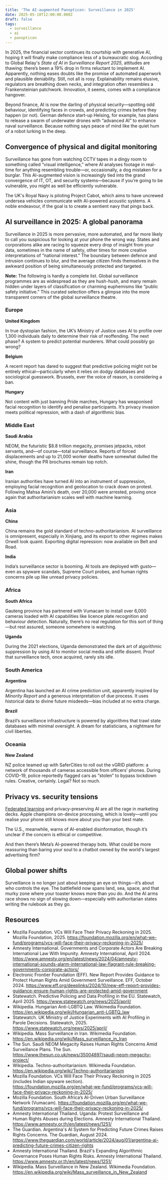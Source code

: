 ```yaml
---
title: 'The AI-augmented Panopticon: Surveillance in 2025'
date: 2025-05-18T12:00:00.000Z
draft: false
tags:
  - surveillance
  - ai
  - panopticon
---
```


In 2025, the financial sector continues its courtship with generative AI, hoping it will finally make compliance less 
of a bureaucratic slog. According to Global Relay's *State of AI in Surveillance Report 2025*, attitudes are thawing: 
there’s been a 19% drop in firms reluctant to implement AI. Apparently, nothing eases doubts like the promise of 
automated paperwork and plausible deniability. Still, not all is rosy. Explainability remains elusive, regulators 
are breathing down necks, and integration often resembles a Frankensteinian patchwork. Innovation, it seems, 
comes with a compliance hangover.

Beyond finance, AI is now the darling of physical security—spotting odd behaviour, identifying faces in crowds, and 
predicting crimes before they happen (or not). German defence start-up Helsing, for example, has plans to release a 
swarm of underwater drones with “advanced AI” to enhance naval surveillance. Because nothing says peace of mind like 
the quiet hum of a robot lurking in the deep.

## Convergence of physical and digital monitoring

Surveillance has gone from watching CCTV tapes in a dingy room to something called “visual intelligence,” where 
AI analyses footage in real-time for anything resembling trouble—or, occasionally, a dog mistaken for a burglar. 
This AI-augmented vision is increasingly tied into the grand convergence of IT, OT, and security systems—because if 
you’re going to be vulnerable, you might as well be efficiently vulnerable.

The UK's Royal Navy is piloting Project Cabot, which aims to have uncrewed undersea vehicles communicate with 
AI-powered acoustic systems. A noble endeavour, if the goal is to create a sentient navy that pings back.

## AI surveillance in 2025: A global panorama

Surveillance in 2025 is more pervasive, more automated, and far more likely to call you suspicious for looking at 
your phone the wrong way. States and corporations alike are racing to squeeze every drop of insight from your data, 
sometimes in the name of safety, other times for more creative interpretations of “national interest.” The boundary 
between defence and intrusion continues to blur, and the average citizen finds themselves in the awkward position 
of being simultaneously protected and targeted.

**Note:** The following is hardly a complete list. Global surveillance programmes are as widespread as they are 
hush-hush, and many remain hidden under layers of classification or charming euphemisms like “public safety 
initiative.” This curated selection offers a glimpse into the more transparent corners of the global surveillance 
theatre.

### Europe

**United Kingdom**  

In true dystopian fashion, the UK’s Ministry of Justice uses AI to profile over 1,300 individuals daily to determine 
their risk of reoffending. The next phase? A system to predict potential murderers. What could possibly go wrong?

**Belgium** 

A recent report has dared to suggest that predictive policing might not be entirely ethical—particularly when it 
relies on dodgy databases and sociological guesswork. Brussels, ever the voice of reason, is considering a ban.

**Hungary**

Not content with just banning Pride marches, Hungary has weaponised facial recognition to identify and penalise 
participants. It’s privacy invasion meets political repression, with a dash of algorithmic bias.

### Middle East

**Saudi Arabia** 

NEOM, the futuristic $8.8 trillion megacity, promises jetpacks, robot servants, and—of course—total surveillance. 
Reports of forced displacements and up to 21,000 worker deaths have somewhat dulled the shine, though the PR 
brochures remain top notch.

**Iran**

Iranian authorities have turned AI into an instrument of suppression, employing facial recognition and geolocation 
to crack down on protest. Following Mahsa Amini’s death, over 20,000 were arrested, proving once again that 
authoritarianism scales well with machine learning.

### Asia

**China**

China remains the gold standard of techno-authoritarianism. AI surveillance is omnipresent, especially in Xinjiang, 
and its export to other regimes makes Orwell look quaint. Exporting digital repression: now available on Belt and Road.

**India**

India’s surveillance sector is booming. AI tools are deployed with gusto—even as spyware scandals, Supreme Court 
probes, and human rights concerns pile up like unread privacy policies.

### Africa

**South Africa**

Gauteng province has partnered with Vumacam to install over 6,000 cameras loaded with AI capabilities like licence 
plate recognition and behaviour detection. Naturally, there’s no real regulation for this sort of thing—but rest 
assured, someone somewhere is watching.

**Uganda**

During the 2021 elections, Uganda demonstrated the dark art of algorithmic suppression by using AI to monitor 
social media and stifle dissent. Proof that surveillance tech, once acquired, rarely sits idle.

### South America

**Argentina**

Argentina has launched an AI crime prediction unit, apparently inspired by *Minority Report* and a generous 
interpretation of due process. It uses historical data to divine future misdeeds—bias included at no extra charge.

**Brazil** 

Brazil’s surveillance infrastructure is powered by algorithms that trawl state databases with minimal oversight. 
A dream for statisticians, a nightmare for civil liberties.

### Oceania

**New Zealand**  

NZ police teamed up with SaferCities to roll out the vGRID platform: a network of thousands of cameras accessible 
from officers’ phones. During COVID-19, police reportedly flagged cars as “stolen” to bypass lockdown rules. 
Creative, certainly. Legal? Not so much.

## Privacy vs. security tensions

[Federated learning](https://indigo.tymyrddin.dev/docs/landscape/hybrid.html#federated-learning) and privacy-preserving 
AI are all the rage in marketing decks. Apple champions on-device processing, which is lovely—until you realise your 
phone still knows more about you than your best mate. 

The U.S., meanwhile, warns of AI-enabled disinformation, though it’s unclear if the concern is ethical or competitive.

And then there’s Meta’s AI-powered therapy bots. What could be more reassuring than baring your soul to a chatbot 
owned by the world's largest advertising firm?

## Global power shifts

Surveillance is no longer just about keeping an eye on things—it’s about who controls the eye. 
The battlefield now spans land, sea, space, and that murky zone where your toaster knows more than you do. And the 
AI arms race shows no sign of slowing down—especially with authoritarian states writing the rulebook as they go.

## Resources

*  Mozilla Foundation. VCs Will Face Their Privacy Reckoning in 2025. Mozilla Foundation, 2025. https://foundation.mozilla.org/en/what-we-fund/programs/vcs-will-face-their-privacy-reckoning-in-2025/
*  Amnesty International. Governments and Corporate Actors Are Breaking International Law With Impunity. Amnesty International, April 2024. https://www.amnesty.org/en/latest/news/2024/04/amnesty-international-sounds-alarm-international-law-flagrant-rule-breaking-governments-corporate-actors/
*  Electronic Frontier Foundation (EFF). New Report Provides Guidance to Protect Human Rights Amid Government Surveillance. EFF, October 2024. https://www.eff.org/deeplinks/2024/10/new-eff-report-provides-guidance-ensure-human-rights-are-protected-amid-government
*  Statewatch. Predictive Policing and Data Profiling in the EU. Statewatch, April 2025. https://www.statewatch.org/news/2025/april/
*  Wikipedia. Hungarian Anti-LGBTQ Law. Wikimedia Foundation. https://en.wikipedia.org/wiki/Hungarian_anti-LGBTQ_law
*  Statewatch. UK Ministry of Justice Experiments with AI Profiling in Parole Decisions. Statewatch, 2025. https://www.statewatch.org/news/2025/april/
*  Wikipedia. Mass Surveillance in Iran. Wikimedia Foundation. https://en.wikipedia.org/wiki/Mass_surveillance_in_Iran
*  The Sun. Saudi NEOM Megacity Raises Human Rights Concerns Amid Surveillance Plans. The Sun. https://www.thesun.co.uk/news/35004897/saudi-neom-megacity-project/
*  Wikipedia. Techno-authoritarianism. Wikimedia Foundation. https://en.wikipedia.org/wiki/Techno-authoritarianism
*  Mozilla Foundation. VCs Will Face Their Privacy Reckoning in 2025 (includes Indian spyware section). https://foundation.mozilla.org/en/what-we-fund/programs/vcs-will-face-their-privacy-reckoning-in-2025/
*  Mozilla Foundation. South Africa’s AI-Driven Urban Surveillance Network (Vumacam). https://foundation.mozilla.org/en/what-we-fund/programs/vcs-will-face-their-privacy-reckoning-in-2025/
*  Amnesty International Thailand. Uganda: Protest Surveillance and Human Rights Abuses during Elections. Amnesty International Thailand. https://www.amnesty.or.th/en/latest/news/1251/
*  The Guardian. Argentina's AI System for Predicting Future Crimes Raises Rights Concerns. The Guardian, August 2024. https://www.theguardian.com/world/article/2024/aug/01/argentina-ai-predicting-future-crimes-citizen-rights
*  Amnesty International Thailand. Brazil's Expanding Algorithmic Governance Poses Human Rights Risks. Amnesty International Thailand. https://www.amnesty.or.th/en/latest/news/1251/
*  Wikipedia. Mass Surveillance in New Zealand. Wikimedia Foundation. https://en.wikipedia.org/wiki/Mass_surveillance_in_New_Zealand
